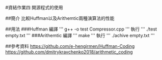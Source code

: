 #資結作業四 開源程式的使用

##簡介
比較Huffman以及Arithemtic兩種演算法的性能

##用法
###Huffman
編譯
'''
g++ -o test Compressor.cpp
'''
執行
'''
./test empty.txt
'''
###Arithemtic
編譯
'''
make
'''
執行
'''
./achive empty.txt
'''



##參考資料
https://github.com/e-hengirmen/Huffman-Coding
https://github.com/dmitrykravchenko2018/arithmetic_coding
